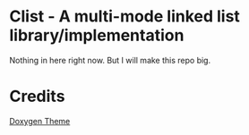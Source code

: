 # Clist - A multi-mode linked list library/implementation

Nothing in here right now. But I will make this repo big.

# Credits

[Doxygen Theme](https://github.com/jothepro/doxygen-awesome-css)